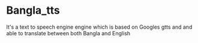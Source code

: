 # Bangla_tts
It's a text to speech engine engine which is based on Googles gtts and and able to translate between both Bangla and English
